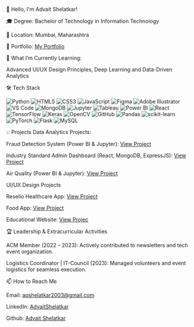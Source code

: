 👋 Hello, I'm Advait Shelatkar!

🎓 Degree:
Bachelor of Technology in Information Technology

📍 Location:
Mumbai, Maharashtra

🔗 Portfolio:
[My Portfolio](https://advaitshelatkar.framer.website/)

🌱 What I’m Currently Learning:

Advanced UI/UX Design Principles,
Deep Learning and Data-Driven Analytics


🛠️ Tech Stack

![Python](https://img.shields.io/badge/-Python-3776AB?style=for-the-badge&logo=python&logoColor=white)
![HTML5](https://img.shields.io/badge/-HTML5-E34F26?style=for-the-badge&logo=html5&logoColor=white)
![CSS3](https://img.shields.io/badge/-CSS3-1572B6?style=for-the-badge&logo=css3&logoColor=white)
![JavaScript](https://img.shields.io/badge/-JavaScript-F7DF1E?style=for-the-badge&logo=javascript&logoColor=black)
![Figma](https://img.shields.io/badge/-Figma-F24E1E?style=for-the-badge&logo=figma&logoColor=white)
![Adobe Illustrator](https://img.shields.io/badge/-Adobe%20Illustrator-FF9A00?style=for-the-badge&logo=adobe-illustrator&logoColor=white)
![VS Code](https://img.shields.io/badge/-VS%20Code-0078D4?style=for-the-badge&logo=visual-studio-code&logoColor=white)
![MongoDB](https://img.shields.io/badge/-MongoDB-47A248?style=for-the-badge&logo=mongodb&logoColor=white)
![Jupyter](https://img.shields.io/badge/-Jupyter-F37626?style=for-the-badge&logo=jupyter&logoColor=white)
![Tableau](https://img.shields.io/badge/-Tableau-E97627?style=for-the-badge&logo=tableau&logoColor=white)
![Power BI](https://img.shields.io/badge/-Power%20BI-F2C811?style=for-the-badge&logo=power-bi&logoColor=black)
![React](https://img.shields.io/badge/-React-61DAFB?style=for-the-badge&logo=react&logoColor=black)
![TensorFlow](https://img.shields.io/badge/-TensorFlow-FF6F00?style=for-the-badge&logo=tensorflow&logoColor=white)
![Keras](https://img.shields.io/badge/-Keras-D00000?style=for-the-badge&logo=keras&logoColor=white)
![OpenCV](https://img.shields.io/badge/-OpenCV-5C3EE8?style=for-the-badge&logo=opencv&logoColor=white)
![GitHub](https://img.shields.io/badge/-GitHub-181717?style=for-the-badge&logo=github&logoColor=white)
![Pandas](https://img.shields.io/badge/-Pandas-150458?style=for-the-badge&logo=pandas&logoColor=white)
![scikit-learn](https://img.shields.io/badge/-scikit--learn-F7931E?style=for-the-badge&logo=scikit-learn&logoColor=white)
![PyTorch](https://img.shields.io/badge/-PyTorch-EE4C2C?style=for-the-badge&logo=pytorch&logoColor=white)
![Flask](https://img.shields.io/badge/-Flask-000000?style=for-the-badge&logo=flask&logoColor=white)
![MySQL](https://img.shields.io/badge/-MySQL-4479A1?style=for-the-badge&logo=mysql&logoColor=white)


💡 Projects
Data Analytics Projects:

Fraud Detection System (Power BI & Jupyter):
[View Project](https://github.com/AdvaitShelatkar/Fraud_detection)

Industry Standard Admin Dashboard (React, MongoDB, ExpressJS):
[View Project](https://github.com/AdvaitShelatkar/ADMIN_DASHBOARD)

Air Quality  (Power BI & Jupyter):
[View Project](https://github.com/AdvaitShelatkar/air_quality-)

UI/UX Design Projects

Reselio Healthcare App:
[View Project](https://www.figma.com/design/1k5Y14TO6afSBpXDoMJmZg/Reselio-app?node-id=0-1&t=nBfQvslNjN9OEbmJ-1)

Food App:
[View Project](https://www.figma.com/design/aVoBZoqki5lBRemwPz33IZ/FOOD-APP?node-id=0-1&t=RDWvll3tmomVs4is-1 )

Educational Website:
[View Projec](https://www.figma.com/design/q4qOHt7uR3dtI69beCffk0/Digimation-FLight-Website?node-id=0-1&t=GZrdGl0ZEP86hZf7-1 )

🏆 Leadership & Extracurricular Activities

ACM Member (2022 – 2023):
Actively contributed to newsletters and tech event organization.

Logistics Coordinator | IT-Council (2023):
Managed volunteers and event logistics for seamless execution.

📫 How to Reach Me

Email: apshelatkar2003@gmail.com

LinkedIn: [AdvaitShelatkar](https://www.linkedin.com/in/advait-shelatkar)

Github: [Advait Shelatkar](https://github.com/AdvaitShelatkar)
<!---
AdvaitShelatkar/AdvaitShelatkar is a ✨ special ✨ repository because its `README.md` (this file) appears on your GitHub profile.
You can click the Preview link to take a look at your changes.
--->

